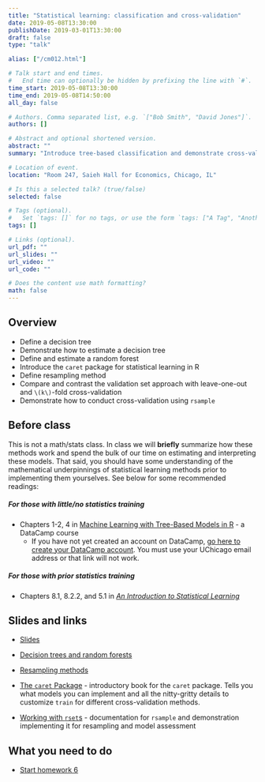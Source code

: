 ```yaml
---
title: "Statistical learning: classification and cross-validation"
date: 2019-05-08T13:30:00
publishDate: 2019-03-01T13:30:00
draft: false
type: "talk"

alias: ["/cm012.html"]

# Talk start and end times.
#   End time can optionally be hidden by prefixing the line with `#`.
time_start: 2019-05-08T13:30:00
time_end: 2019-05-08T14:50:00
all_day: false

# Authors. Comma separated list, e.g. `["Bob Smith", "David Jones"]`.
authors: []

# Abstract and optional shortened version.
abstract: ""
summary: "Introduce tree-based classification and demonstrate cross-validation."

# Location of event.
location: "Room 247, Saieh Hall for Economics, Chicago, IL"

# Is this a selected talk? (true/false)
selected: false

# Tags (optional).
#   Set `tags: []` for no tags, or use the form `tags: ["A Tag", "Another Tag"]` for one or more tags.
tags: []

# Links (optional).
url_pdf: ""
url_slides: ""
url_video: ""
url_code: ""

# Does the content use math formatting?
math: false
---
```




## Overview

* Define a decision tree
* Demonstrate how to estimate a decision tree
* Define and estimate a random forest
* Introduce the `caret` package for statistical learning in R
* Define resampling method
* Compare and contrast the validation set approach with leave-one-out and `\(k\)`-fold cross-validation
* Demonstrate how to conduct cross-validation using `rsample`

## Before class

This is not a math/stats class. In class we will **briefly** summarize how these methods work and spend the bulk of our time on estimating and interpreting these models. That said, you should have some understanding of the mathematical underpinnings of statistical learning methods prior to implementing them yourselves. See below for some recommended readings:

##### For those with little/no statistics training

* Chapters 1-2, 4 in [Machine Learning with Tree-Based Models in R](https://www.datacamp.com/courses/machine-learning-with-tree-based-models-in-r) - a DataCamp course
    * If you have not yet created an account on DataCamp, [go here to create your DataCamp account](https://www.datacamp.com/groups/shared_links/ed65341d4657ce236e87a5a953dbfc3fa3aa4225). You must use your UChicago email address or that link will not work.

##### For those with prior statistics training

* Chapters 8.1, 8.2.2, and 5.1 in [*An Introduction to Statistical Learning*](http://link.springer.com.proxy.uchicago.edu/book/10.1007%2F978-1-4614-7138-7)

## Slides and links

* [Slides](extras/cm012_slides.html)
* [Decision trees and random forests](stat004_decision_trees.html)
* [Resampling methods](stat005_resampling.html)

* [The `caret` Package](https://topepo.github.io/caret/) - introductory book for the `caret` package. Tells you what models you can implement and all the nitty-gritty details to customize `train` for different cross-validation methods.
* [Working with `rset`s](https://tidymodels.github.io/rsample/articles/Working_with_rsets.html) - documentation for `rsample` and demonstration implementing it for resampling and model assessment

## What you need to do

* [Start homework 6](hw06-stat-learn.html)
